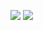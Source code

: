 ![](https://i.ibb.co/1tDjR4GB/observer-pattern.png)
![](https://i.ibb.co/rK2xtmQ8/observer-pattern-2.png)
